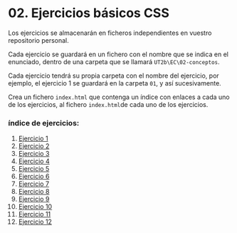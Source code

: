# 02. Ejercicios básicos CSS

Los ejercicios se almacenarán en ficheros independientes en vuestro repositorio personal.

Cada ejercicio se guardará en un fichero con el nombre que se indica en el enunciado, dentro de una carpeta que se llamará `UT2b\EC\02-conceptos`.

Cada ejercicio tendrá su propia carpeta con el nombre del ejercicio, por ejemplo, el ejercicio 1 se guardará en la carpeta `01`, y así sucesivamente.

Crea un fichero `index.html` que contenga un índice con enlaces a cada uno de los ejercicios, al fichero `index.html`de cada uno de los ejercicios.


### índice de ejercicios:

1. [Ejercicio 1](./exercises/01.list-style.md)
2. [Ejercicio 2](./exercises/02.background.md)
3. [Ejercicio 3](./exercises/03.appy-varias-classes.md)
4. [Ejercicio 4](./exercises/04.specifiycity.md)
5. [Ejercicio 5](./exercises/05.practicing-rules.md)
6. [Ejercicio 6](./exercises/06.very-specific-rules.md)
7. [Ejercicio 7](./exercises/07.rounded-image.md)
8. [Ejercicio 8](./exercises/08.anchor-styles.md)
9. [Ejercicio 9](./exercises/09.own-font.md)
10. [Ejercicio 10](./exercises/10.awesome-icons.md)
11. [Ejercicio 11](./exercises/11.relative-font-size.md)
12. [Ejercicio 12](./exercises/12.anchor-like-button.md)


